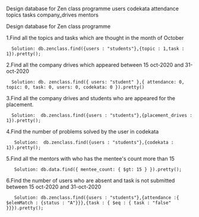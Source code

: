 Design database for Zen class programme
users
codekata
attendance
topics
tasks
company_drives
mentors

Design database for Zen class programme


1.Find all the topics and tasks which are thought in the month of October

      Solution: db.zenclass.find({users : "students"},{topic : 1,task : 1}).pretty();

2.Find all the company drives which appeared between 15 oct-2020 and 31-oct-2020

      Solution: db. zenclass.find({ users: "student" },{ attendance: 0, topic: 0, task: 0, users: 0, codekata: 0 }).pretty()

3.Find all the company drives and students who are appeared for the placement.

      Solution:  db.zenclass.find({users : "students"},{placement_drives : 1}).pretty();

4.Find the number of problems solved by the user in codekata

       Solution:  db.zenclass.find({users : "students"},{codekata : 1}).pretty();

5.Find all the mentors with who has the mentee's count more than 15

       Solution: db.data.find({ mentee_count: { $gt: 15 } }).pretty();

6.Find the number of users who are absent and task is not submitted  between 15 oct-2020 and 31-oct-2020

       Solution: db.zenclass.find({users : "students"},{attendance :{ $elemMatch : {status : "A"}}},{task : { $eq : { task : "false" }}}).pretty();
